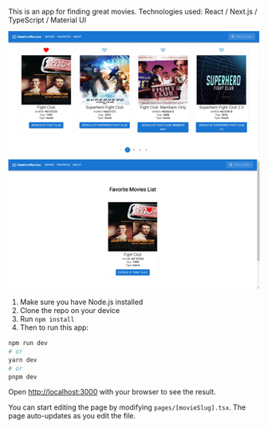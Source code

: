 This is an app for finding great movies.
Technologies used: React / Next.js / TypeScript / Material UI

![img.png](img.png)
![img_1.png](img_1.png)

1. Make sure you have Node.js installed
2. Clone the repo on your device
3. Run ```npm install```
4. Then to run this app:
```bash
npm run dev
# or
yarn dev
# or
pnpm dev
```

Open [http://localhost:3000](http://localhost:3000) with your browser to see the result.

You can start editing the page by modifying `pages/[movieSlug].tsx`. The page auto-updates as you edit the file.
